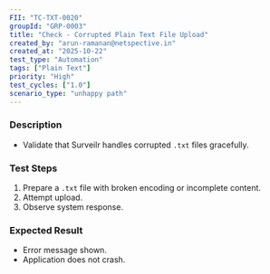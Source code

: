 ```yaml
---
FII: "TC-TXT-0020"
groupId: "GRP-0003"
title: "Check - Corrupted Plain Text File Upload"
created_by: "arun-ramanan@netspective.in"
created_at: "2025-10-22"
test_type: "Automation"
tags: ["Plain Text"]
priority: "High"
test_cycles: ["1.0"]
scenario_type: "unhappy path"
---
```

### Description
- Validate that Surveilr handles corrupted `.txt` files gracefully.

### Test Steps
1. Prepare a `.txt` file with broken encoding or incomplete content.  
2. Attempt upload.  
3. Observe system response.

### Expected Result
- Error message shown.  
- Application does not crash.
